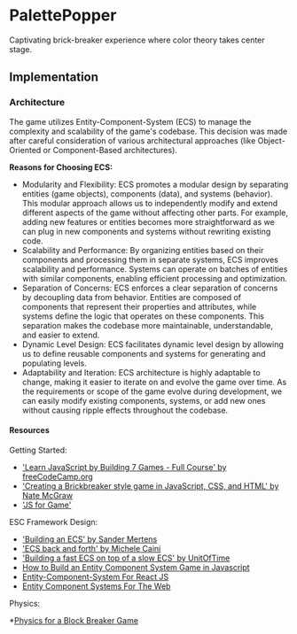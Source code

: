 # PalettePopper

Captivating brick-breaker experience where color theory takes center stage.

## Implementation

### Architecture

The game utilizes Entity-Component-System (ECS) to manage the complexity and scalability of the game's codebase. This decision was made after careful consideration of various architectural approaches (like Object-Oriented or Component-Based architectures).

**Reasons for Choosing ECS:**

* Modularity and Flexibility:
  ECS promotes a modular design by separating entities (game objects), components (data), and systems (behavior). This modular approach allows us to independently modify and extend different aspects of the game without affecting other parts. For example, adding new features or entities becomes more straightforward as we can plug in new components and systems without rewriting existing code.
* Scalability and Performance:
  By organizing entities based on their components and processing them in separate systems, ECS improves scalability and performance. Systems can operate on batches of entities with similar components, enabling efficient processing and optimization.
* Separation of Concerns:
  ECS enforces a clear separation of concerns by decoupling data from behavior. Entities are composed of components that represent their properties and attributes, while systems define the logic that operates on these components. This separation makes the codebase more maintainable, understandable, and easier to extend.
* Dynamic Level Design:
  ECS facilitates dynamic level design by allowing us to define reusable components and systems for generating and populating levels.
* Adaptability and Iteration:
  ECS architecture is highly adaptable to change, making it easier to iterate on and evolve the game over time. As the requirements or scope of the game evolve during development, we can easily modify existing components, systems, or add new ones without causing ripple effects throughout the codebase.

#### Resources

Getting Started:

* ['Learn JavaScript by Building 7 Games - Full Course' by freeCodeCamp.org](https://youtu.be/ec8vSKJuZTk?si=NRVQajK8dl4IUJ6z)
* ['Creating a Brickbreaker style game in JavaScript, CSS, and HTML' by Nate McGraw](https://nmcgr001.medium.com/)
* ['JS for Game'](https://jsforgames.com)

ESC Framework Design:

* ['Building an ECS' by Sander Mertens](https://ajmmertens.medium.com/building-an-ecs-1-where-are-my-entities-and-components-63d07c7da742)
* ['ECS back and forth' by Michele Caini](https://skypjack.github.io/2019-02-14-ecs-baf-part-1/)
* ['Building a fast ECS on top of a slow ECS' by UnitOfTime](https://youtu.be/71RSWVyOMEY?si=FTp15Vik_aTjxvuH)
* [How to Build an Entity Component System Game in Javascript](http://vasir.net/blog/game-development/how-to-build-entity-component-system-in-javascript)
* [Entity-Component-System For React JS](https://medium.com/@clevyr/entity-component-system-for-react-js-e3ab6e9be776)
* [Entity Component Systems For The Web](https://medium.com/@drvondevious/entity-component-systems-for-the-web-22065c95de4c)

Physics:

*[Physics for a Block Breaker Game](https://www.smilingcatentertainment.com/physics-for-a-block-breaker-game/)
